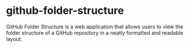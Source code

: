 # github-folder-structure
GitHub Folder Structure is a web application that allows users to view the folder structure of a GitHub repository in a neatly formatted and readable layout.
